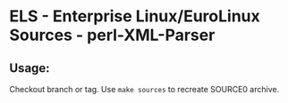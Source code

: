# ELS - Enterprise Linux/EuroLinux Sources - perl-XML-Parser
 
## Usage:
  Checkout branch or tag. Use `make sources` to recreate  SOURCE0 archive.
